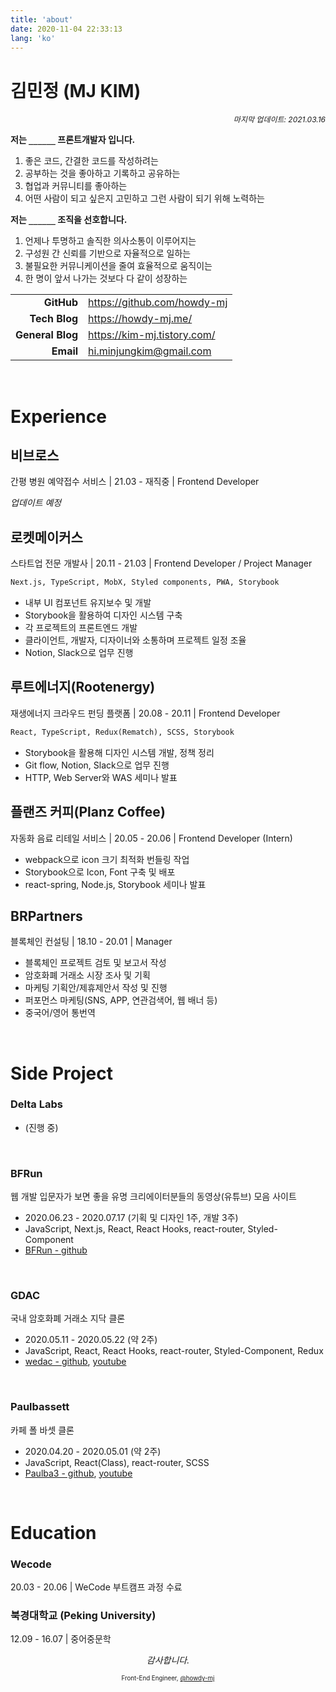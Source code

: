 ```yaml
---
title: 'about'
date: 2020-11-04 22:33:13
lang: 'ko'
---
```


# 김민정 (MJ KIM)

<div style="font-size: 12px; font-style: italic; text-align: right;">
마지막 업데이트: 2021.03.16
</div>

**저는 `______` 프론트개발자 입니다.**

1. 좋은 코드, 간결한 코드를 작성하려는
2. 공부하는 것을 좋아하고 기록하고 공유하는
3. 협업과 커뮤니티를 좋아하는
4. 어떤 사람이 되고 싶은지 고민하고 그런 사람이 되기 위해 노력하는

**저는 `______` 조직을 선호합니다.**

1. 언제나 투명하고 솔직한 의사소통이 이루어지는
2. 구성원 간 신뢰를 기반으로 자율적으로 일하는
3. 불필요한 커뮤니케이션을 줄여 효율적으로 움직이는
4. 한 명이 앞서 나가는 것보다 다 같이 성장하는

|                  |                               |
| ---------------: | ----------------------------- |
|       **GitHub** | <https://github.com/howdy-mj> |
|    **Tech Blog** | <https://howdy-mj.me/>        |
| **General Blog** | <https://kim-mj.tistory.com/> |
|        **Email** | <hi.minjungkim@gmail.com>     |

<br />

# Experience

## 비브로스

간평 병원 예약접수 서비스 | 21.03 - 재직중 | Frontend Developer

<i>업데이트 예정</i>

## 로켓메이커스

스타트업 전문 개발사 | 20.11 - 21.03 | Frontend Developer / Project Manager

```txt
Next.js, TypeScript, MobX, Styled components, PWA, Storybook
```

- 내부 UI 컴포넌트 유지보수 및 개발
- Storybook을 활용하여 디자인 시스템 구축
- 각 프로젝트의 프론트엔드 개발
- 클라이언트, 개발자, 디자이너와 소통하며 프로젝트 일정 조율
- Notion, Slack으로 업무 진행

## 루트에너지(Rootenergy)

재생에너지 크라우드 펀딩 플랫폼 | 20.08 - 20.11 | Frontend Developer

```txt
React, TypeScript, Redux(Rematch), SCSS, Storybook
```

- Storybook을 활용해 디자인 시스템 개발, 정책 정리
- Git flow, Notion, Slack으로 업무 진행
- HTTP, Web Server와 WAS 세미나 발표

## 플랜즈 커피(Planz Coffee)

자동화 음료 리테일 서비스 | 20.05 - 20.06 | Frontend Developer (Intern)

- webpack으로 icon 크기 최적화 번들링 작업
- Storybook으로 Icon, Font 구축 및 배포
- react-spring, Node.js, Storybook 세미나 발표

## BRPartners

블록체인 컨설팅 | 18.10 - 20.01 | Manager

- 블록체인 프로젝트 검토 및 보고서 작성
- 암호화폐 거래소 시장 조사 및 기획
- 마케팅 기획안/제휴제안서 작성 및 진행
- 퍼포먼스 마케팅(SNS, APP, 연관검색어, 웹 배너 등)
- 중국어/영어 통번역

<br />

# Side Project

### Delta Labs

- (진행 중)

<br />

### BFRun

웹 개발 입문자가 보면 좋을 유명 크리에이터분들의 동영상(유튜브) 모음 사이트

- 2020.06.23 - 2020.07.17 (기획 및 디자인 1주, 개발 3주)
- JavaScript, Next.js, React, React Hooks, react-router, Styled-Component
- [BFRun - github](https://github.com/one-iron/BFRun)

<br />

### GDAC

국내 암호화폐 거래소 지닥 클론

- 2020.05.11 - 2020.05.22 (약 2주)
- JavaScript, React, React Hooks, react-router, Styled-Component, Redux
- [wedac - github](https://github.com/howdy-mj/wedac-frontend), [youtube](https://youtu.be/LdF1LG_R4Uo)

<br />

### Paulbassett

카페 폴 바셋 클론

- 2020.04.20 - 2020.05.01 (약 2주)
- JavaScript, React(Class), react-router, SCSS
- [Paulba3 - github](https://github.com/howdy-mj/PaulBa3-frontend), [youtube](https://youtu.be/a1vKyWHA8pE)

<br />

# Education

### Wecode

20.03 - 20.06 | WeCode 부트캠프 과정 수료

### 북경대학교 (Peking University)

12.09 - 16.07 | 중어중문학

<div style="text-align: center" class="final">

_감사합니다._

<sub><sup>Front-End Engineer, <a href="https://github.com/howdy-mj">@howdy-mj</a></sup></sub>

</div>
